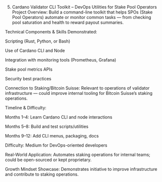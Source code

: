 5. Cardano Validator CLI Toolkit – DevOps Utilities for Stake Pool Operators
   Project Overview:
   Build a command-line toolkit that helps SPOs (Stake Pool Operators) automate or monitor common tasks — from checking pool saturation and health to reward payout summaries.

Technical Components & Skills Demonstrated:

Scripting (Rust, Python, or Bash)

Use of Cardano CLI and Node

Integration with monitoring tools (Prometheus, Grafana)

Stake pool metrics APIs

Security best practices

Connection to Staking/Bitcoin Suisse:
Relevant to operations of validator infrastructure — could improve internal tooling for Bitcoin Suisse’s staking operations.

Timeline & Difficulty:

Months 1–4: Learn Cardano CLI and node interactions

Months 5–8: Build and test scripts/utilities

Months 9–12: Add CLI menus, packaging, docs

Difficulty: Medium for DevOps-oriented developers

Real-World Application:
Automates staking operations for internal teams; could be open-sourced or kept proprietary.

Growth Mindset Showcase:
Demonstrates initiative to improve infrastructure and contribute to staking operations.